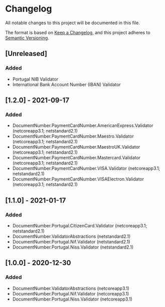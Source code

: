# Changelog
All notable changes to this project will be documented in this file.

The format is based on [Keep a Changelog](https://keepachangelog.com/en/1.0.0/),
and this project adheres to [Semantic Versioning](https://semver.org/spec/v2.0.0.html).

## [Unreleased]
### Added
- Portugal NIB Validator
- International Bank Account Number (IBAN) Validator

## [1.2.0] - 2021-09-17
### Added
- DocumentNumber.PaymentCardNumber.AmericanExpress.Validator (netcoreapp3.1; netstandard2.1)
- DocumentNumber.PaymentCardNumber.Maestro.Validator (netcoreapp3.1; netstandard2.1)
- DocumentNumber.PaymentCardNumber.MaestroUK.Validator (netcoreapp3.1; netstandard2.1)
- DocumentNumber.PaymentCardNumber.Mastercard.Validator (netcoreapp3.1; netstandard2.1)
- DocumentNumber.PaymentCardNumber.VISA.Validator (netcoreapp3.1; netstandard2.1)
- DocumentNumber.PaymentCardNumber.VISAElectron.Validator (netcoreapp3.1; netstandard2.1)

## [1.1.0] - 2021-01-17
### Added
- DocumentNumber.Portugal.CitizenCard.Validator (netcoreapp3.1; netstandard2.1)
- DocumentNumber.ValidatorAbstractions (netstandard2.1)
- DocumentNumber.Portugal.Nif.Validator (netstandard2.1)
- DocumentNumber.Portugal.Niss.Validator (netstandard2.1)
## [1.0.0] - 2020-12-30
### Added
- DocumentNumber.ValidatorAbstractions (netcoreapp3.1)
- DocumentNumber.Portugal.Nif.Validator (netcoreapp3.1)
- DocumentNumber.Portugal.Niss.Validator (netcoreapp3.1)
